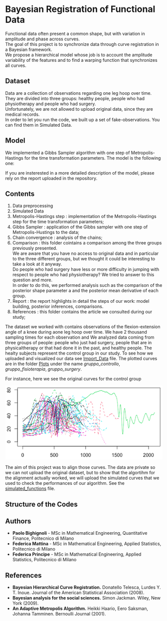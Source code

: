 # Bayesian Registration of Functional Data

Functional data often present a common shape, but with variation in amplitude and phase across curves. <br/>
The goal of this project is to synchronize data through curve registration in a Bayesian framework. <br/>
We propose a hierarchical model whose job is to account the amplitude variability of the features and to find a warping function that synchronizes all curves.

## Dataset 

Data are a collection of observations regarding one leg hoop over time. <br/>
They are divided into three groups: healthy people, people who had physiotherapy and people who had surgery. <br/>
Unfortunately, we are not allowed to upload original data, since they are medical records. <br/>
In order to let you run the code, we built up a set of fake-observations. You can find them in Simulated Data. 

## Model 

We implemented a Gibbs Sampler algorithm with one step of Metropolis-Hastings for the time transformation parameters.
The model is the following one:



If you are insterested in a more detailed description of the model, please rely on the report uploaded in the repository.


## Contents

1. Data preprocessing 
2. Simulated Data 
3. Metropolis-Hastings step : implementation of the Metropolis-Hastings step for the time transformation parameters;
4. Gibbs Sampler : application of the Gibbs sampler with one step of Metropolis-Hustings to the data;
5. Chain convergence : analysis of the chains;
6. Comparison : this folder cointains a comparison among the three groups previously presented. <br/>
We are aware that you have no access to original data and in particular to the three different groups, but we thought it could be interesting to take a look at it anyway. <br/>
Do people who had surgery have less or more difficulty in jumping with respect to people who had physiotherapy? We tried to answer to this question and more.<br/>
In order to do this, we performed analysis such as the comparison of the posterior shape parameter a and the posterior mean derivative of each group.
7. Report : the report highlights in detail the steps of our work: model building, posterior inferences, comparisons.
8. References : this folder contains the article we consulted during our study;


The dataset we worked with contains observations of the flexion-extension angle of a knee during aone leg hoop over time. We have 2 thousand sampling times for each observation and We analyzed data coming from three groups of people: people who just had surgery, people that are in physicaltherapy or that had done it in the past, and healthy people. The healty subjects represent the control group in our study. To see how we uploaded and visualized our data see [Import_Data](https://github.com/PrincipeFederica/Bayesian-Principe-Mattina-Bighignoli/blob/main/Import_data.R) file.
The plotted curves are in the folder [Plots](https://github.com/PrincipeFederica/Bayesian-Principe-Mattina-Bighignoli/tree/main/Plots) under the name *gruppo_controllo*, *gruppo_fisioterapia*, *gruppo_surgery*.

For instance, here we see the original curves for the control group

![alt text](https://github.com/PrincipeFederica/Bayesian-Principe-Mattina-Bighignoli/blob/main/Plots/gruppo_controllo.png)

The aim of this project was to align those curves. The data are private so we can not upload the original dataset, but to show that the algortihm for the alignment actually worked, we will upload the simulated curves that we used to check the performances of our algorithm. See the [simulated_functions](https://github.com/PrincipeFederica/Bayesian-Principe-Mattina-Bighignoli/blob/main/simulated_functions.R) file. 


## Structure of the Codes


## Authors
* **Paolo Bighignoli** - MSc in Mathematical Engineering, Quantitative Finance, Politecnico di Milano
* **Federica Mattina** - MSc in Mathematical Engineering, Applied Statistics, Politecnico di Milano
* **Federica Principe** - MSc in Mathematical Engineering, Applied Statistics, Politecnico di Milano


## References
* **Bayesian Hierarchical Curve Registration.** Donatello Telesca, Lurdes Y. T. Inoue. 
Journal of the American Statistical Association (2008).
* **Bayesian analysis for the social sciences.** Simon Jackman. Wiley, New York (2009).
* **An Adaptive Metropolis Algorithm.** Heikki Haario, Eero Saksman, Johanna Tamminen. Bernoulli Journal (2001).
